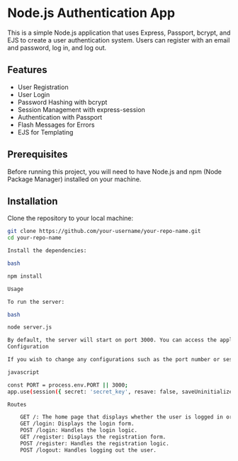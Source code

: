 # Node.js Authentication App

This is a simple Node.js application that uses Express, Passport, bcrypt, and EJS to create a user authentication system. Users can register with an email and password, log in, and log out.

## Features

- User Registration
- User Login
- Password Hashing with bcrypt
- Session Management with express-session
- Authentication with Passport
- Flash Messages for Errors
- EJS for Templating

## Prerequisites

Before running this project, you will need to have Node.js and npm (Node Package Manager) installed on your machine.

## Installation

Clone the repository to your local machine:

```bash
git clone https://github.com/your-username/your-repo-name.git
cd your-repo-name

Install the dependencies:

bash

npm install

Usage

To run the server:

bash

node server.js

By default, the server will start on port 3000. You can access the application by navigating to http://localhost:3000 in your web browser.
Configuration

If you wish to change any configurations such as the port number or session secret, you can modify the following lines in server.js:

javascript

const PORT = process.env.PORT || 3000;
app.use(session({ secret: 'secret_key', resave: false, saveUninitialized: false }));

Routes

    GET /: The home page that displays whether the user is logged in or not.
    GET /login: Displays the login form.
    POST /login: Handles the login logic.
    GET /register: Displays the registration form.
    POST /register: Handles the registration logic.
    POST /logout: Handles logging out the user.